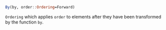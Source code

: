 ```julia
By(by, order::Ordering=Forward)
```

`Ordering` which applies `order` to elements after they have been transformed by the function `by`.
